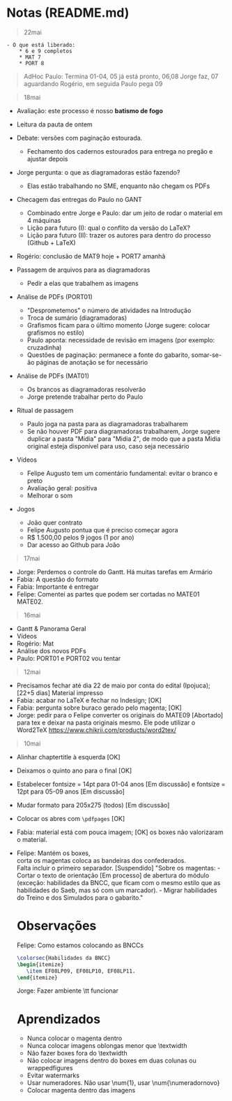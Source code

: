 Notas (README.md)
=====

>22mai

	- O que está liberado: 
		* 6 e 9 completos
		* MAT 7
		* PORT 8

>AdHoc
>Paulo: Termina 01-04, 05 já está pronto, 06,08 Jorge faz, 07 aguardando Rogério, em seguida Paulo pega 09

>18mai

* Avaliação: este processo é nosso **batismo de fogo**
 
* Leitura da pauta de ontem

* Debate: versões com paginação estourada. 
	- Fechamento dos cadernos estourados para entrega no pregão e ajustar depois

* Jorge pergunta: o que as diagramadoras estão fazendo?
	- Elas estão trabalhando no SME, enquanto não chegam os PDFs

* Checagem das entregas do Paulo no GANT
 	- Combinado entre Jorge e Paulo: dar um jeito de rodar o material em 4 máquinas
 	- Lição para futuro (I): qual o conflito da versão do LaTeX?
 	- Lição para futuro (II): trazer os autores para dentro do processo (Github + LaTeX)

* Rogério: conclusão de MAT9 hoje + PORT7 amanhã

* Passagem de arquivos para as diagramadoras
 	- Pedir a elas que trabalhem as imagens 

* Análise de PDFs (PORT01) 
	- "Desprometemos" o número de atividades na Introdução 
	- Troca de sumário (diagramadoras)
	- Grafismos ficam para o último momento (Jorge sugere: colocar grafismos no estilo)
	- Paulo aponta: necessidade de revisão em imagens (por exemplo: cruzadinha)
	- Questões de paginação: permanece a fonte do gabarito, somar-se-ão páginas de anotação se for necessário 
 
* Análise de PDFs (MAT01)
 	- Os brancos as diagramadoras resolverão
 	- Jorge pretende trabalhar perto do Paulo 

* Ritual de passagem
 	- Paulo joga na pasta para as diagramadoras trabalharem
 	- Se não houver PDF para diagramadoras trabalharem, Jorge sugere duplicar a pasta "Midia" para "Midia 2", 
 	de modo que a pasta Midia original esteja disponível para uso, caso seja necessário 
 	
* Vídeos
 	- Felipe Augusto tem um comentário fundamental: evitar o branco e preto
 	- Avaliação geral: positiva
 	- Melhorar o som

* Jogos
 	- João quer contrato 
 	- Felipe Augusto pontua que é preciso começar agora
 	- R$ 1.500,00 pelos 9 jogos (1 por ano)
 	- Dar acesso ao Github para João 


>17mai
* Jorge: Perdemos o controle do Gantt. Há muitas tarefas em Armário
* Fabia: A questão do formato
* Fabia: Importante é entregar
* Felipe: Comentei as partes que podem ser cortadas no MATE01 MATE02.

> 16mai
* Gantt & Panorama Geral
* Vídeos
* Rogério: Mat
* Análise dos novos PDFs
* Paulo: PORT01 e PORT02 vou tentar


> 12mai
* Precisamos fechar até dia 22 de maio por conta do edital (Ipojuca); 			[22+5 dias] Material impresso
* Fabia: acabar no LaTeX e fechar no Indesign; 															[OK]
* Fabia: pergunta sobre buraco gerado pelo magenta; 												[OK]
* Jorge: pedir para o Felipe converter os originais do MATE09  							[Abortado]
  para tex e deixar na pasta originais mesmo. 
  Ele pode utilizar o Word2TeX https://www.chikrii.com/products/word2tex/

> 10mai
* Alinhar chaptertitle à esquerda               														[OK]
* Deixamos o quinto ano para o final 				    														[OK]  
* Estabelecer fontsize = 14pt para 01-04 anos   														[Em discussão]
  e fontsize = 12pt para 05-09 anos 			      														[Em discussão] 
* Mudar formato para 205x275 (todos) 					  														[Em discussão]
* Colocar os abres com `\pdfpages`	            														[OK]
* Fabia:   material está com pouca imagem;      														[OK]
           os boxes não valorizaram o material.
* Felipe:  Mantém os boxes,  
		       corta os magentas 
		       coloca as bandeiras dos confederados.   
	         Falta incluir o primeiro separador. 															[Suspendido]
	         "Sobre os magentas: - Cortar o texto de orientação  							[Em processo]
	         de abertura do módulo (exceção: habilidades da BNCC, que 
	         ficam com o mesmo estilo que as habilidades do Saeb, 
	         mas só com um marcador). 
	         - Migrar habilidades do Treino 
	         e dos Simulados para o gabarito."


	Observações
	===========

	Felipe: Como estamos colocando as BNCCs
	```tex
	\colorsec{Habilidades da BNCC} 
	\begin{itemize} 
	   \item EF08LP09, EF08LP10, EF08LP11. 
	\end{itemize}
	```

	Jorge: Fazer ambiente \tt funcionar


	Aprendizados
	============

	* Nunca colocar o magenta dentro
	* Nunca colocar imagens oblongas menor que \textwidth 
	* Não fazer boxes fora do \textwidth
	* Não colocar imagens dentro do boxes em duas colunas ou wrappedfigures
	* Evitar watermarks
	* Usar numeradores. Não usar \num{1}, usar \num{\numeradornovo}
	* Colocar magenta dentro das imagens
